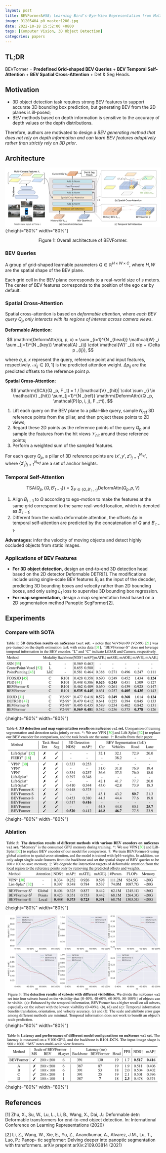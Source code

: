 ```yaml
---
layout: post
title: BEVFormer&#58; Learning Bird’s-Eye-View Representation from Multi-Camera Images via Spatiotemporal Transformers
image: 91205404_p0_master1200.jpg
date: 2022-10-18 15:52:00 +0800
tags: [Computer Vision, 3D Object Detection]
categories: papers
---
```


## TL;DR
BEVFormer = **Predefined Grid-shaped BEV Queries** + **BEV Temporal Self-Attention** + **BEV Spatial Cross-Attention** + Det & Seg Heads.


## Motivation
- 3D object detection task requires strong BEV features to support accurate 3D bounding box prediction, but generating BEV from the 2D planes is ill-posed;
- BEV methods based on depth information is sensitive to the accuracy of depth values or the depth distributions.

Therefore, authors are motivated to design *a BEV generating method that does not rely on depth information and can learn BEV features adaptively rather than strictly rely on 3D prior*.


## Architecture

![](https://github.com/Zanue/Zanue.github.io/raw/main/images/blog_img/bevformer/bevformer-framework.jpg){:height="80%" width="80%"}  
<center style="font-size:14px">Figure 1: Overall architecture of BEVFormer.</center> 




### BEV Queries
A group of grid-shaped learnable parameters $Q \in \mathbb{R}^{H \times W \times C}$, where $H, W$ are the spatial shape of the BEV plane.

Each grid cell in the BEV plane corresponds to a real-world size of $s$ meters. The center of BEV features corresponds to the position of the ego car by default.

### Spatial Cross-Attention
Spatial cross-attention is based on *deformable attention*, where *each BEV query $Q _p$ only interacts with its regions of interest across camera views*.

**Deformable Attention:**

$$
\mathrm{DeformAttn}(q, p, x) = \sum _{i=1}^{N _{head}} \mathcal{W} _i \sum _{j=1}^{N _{key}} \mathcal{A} _{ij} \cdot \mathcal{W}' _{i} x(p + \Delta p _{ij}), 
$$  

where $q, p, x$ represent the query, reference point and input features, respectively. $\mathcal{A} _{ij} \in [0, 1]$ is the predicted attention weight. $\Delta p _{ij}$ are the predicted offsets to the reference point $p$.


**Spatial Cross-Attention:**

$$
\mathrm{SCA}(Q _p, F _t) = 1 / |\mathcal{V} _{hit}| \cdot \sum _{i \in \mathcal{V} _{hit}} \sum_{j=1}^{N _{ref}} \mathrm{DeformAttn}(Q _p, \mathcal{P}(p, i, j), F _t^i),
$$  

1. Lift each query on the BEV plane to a pillar-like query, sample $N _{ref}$ 3D reference points from the pillar, and then project these points to 2D views;
2. Regard these 2D points as the reference points of the query $Q _p$ and sample the features from the hit views $\mathcal{V} _{hit}$ around these reference points;
3. Perform a weighted sum of the sampled features.

For each query $Q _p$, a pillar of 3D reference points are $(x', y', z') _{j=1}^{N _{ref}}$, where $\{z' _j \} _{j=1}^{N _{ref}}$ are a set of anchor heights.


### Temporal Self-Attention

$$
\mathrm{TSA}(Q _p, \{Q, B'_{t-1} \}) = \sum _{V \in \{Q, B'_{t-1} \}} \mathrm{DeformAttn}(Q _p, p, V)
$$  


1. Align $B _{t−1}$ to $Q$ according to ego-motion to make the features at the same grid correspond to the same real-world location, which is denoted as $B' _{t-1}$;
2. Different from the vanilla deformable attention, the offsets $\Delta p$ in temporal self-attention are predicted by the concatenation of $Q$ and $B' _{t-1}$.

**Advantages**: infer the velocity of moving objects and detect highly occluded objects from static images.


### Applications of BEV Features
- **For 3D object detection,** design an end-to-end 3D detection head based on the 2D detector Deformable DETR[1]. The modifications include using single-scale BEV features $B _t$ as the input of the decoder, predicting 3D bounding boxes and velocity rather than 2D bounding boxes, and only using $L _1$ loss to supervise 3D bounding box regression.
- **For map segmentation,** design a map segmentation head based on a 2D segmentation method Panoptic SegFormer[2].


## Experiments

### Compare with SOTA
![](../images/blog_img/bevformer/bevformer-table1.jpg){:height="80%" width="80%"}  

![](../images/blog_img/bevformer/bevformer-table4.jpg){:height="80%" width="80%"}  

### Ablation

![](../images/blog_img/bevformer/bevformer-table5.jpg){:height="80%" width="80%"}  

![](../images/blog_img/bevformer/bevformer-fig3.jpg){:height="80%" width="80%"}  

![](../images/blog_img/bevformer/bevformer-table6.jpg){:height="80%" width="80%"}  


## References
[1] Zhu, X., Su, W., Lu, L., Li, B., Wang, X., Dai, J.: Deformable detr: Deformable transformers for end-to-end object detection. In: International Conference on Learning Representations (2020)  

[2] Li, Z., Wang, W., Xie, E., Yu, Z., Anandkumar, A., Alvarez, J.M., Lu, T., Luo, P.: Panop- tic segformer: Delving deeper into panoptic segmentation with transformers. arXiv preprint arXiv:2109.03814 (2021)